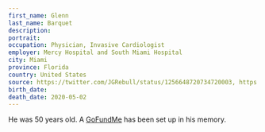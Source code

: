 ```yaml
---
first_name: Glenn
last_name: Barquet
description: 
portrait: 
occupation: Physician, Invasive Cardiologist
employer: Mercy Hospital and South Miami Hospital
city: Miami
province: Florida
country: United States
source: https://twitter.com/JGRebull/status/1256648720734720003, https://www.cardiovascularbusiness.com/topics/practice-management/miami-cardiologist-dies-coronavirus-complications
birth_date: 
death_date: 2020-05-02
---
```


He was 50 years old. A [GoFundMe](https://www.gofundme.com/f/dr-glenn-barquet-amp-frontline-soldiers) has been set up in his memory.